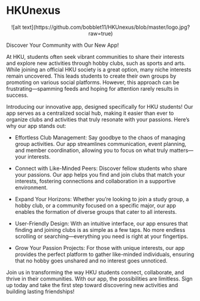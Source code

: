 # HKUnexus
<p align="center">
  ![alt text](https://github.com/bobblet11/HKUnexus/blob/master/logo.jpg?raw=true)
</p>

Discover Your Community with Our New App!

At HKU, students often seek vibrant communities to share their interests and explore new activities through hobby clubs, such as sports and arts. While joining an official HKU society is a great option, many niche interests remain uncovered. This leads students to create their own groups by promoting on various social platforms. However, this approach can be frustrating—spamming feeds and hoping for attention rarely results in success.

Introducing our innovative app, designed specifically for HKU students! Our app serves as a centralized social hub, making it easier than ever to organize clubs and activities that truly resonate with your passions. Here’s why our app stands out:

- Effortless Club Management: Say goodbye to the chaos of managing group activities. Our app streamlines communication, event planning, and member coordination, allowing you to focus on what truly matters—your interests.

- Connect with Like-Minded Peers: Discover fellow students who share your passions. Our app helps you find and join clubs that match your interests, fostering connections and collaboration in a supportive environment.

- Expand Your Horizons: Whether you’re looking to join a study group, a hobby club, or a community focused on a specific major, our app enables the formation of diverse groups that cater to all interests.

- User-Friendly Design: With an intuitive interface, our app ensures that finding and joining clubs is as simple as a few taps. No more endless scrolling or searching—everything you need is right at your fingertips.

- Grow Your Passion Projects: For those with unique interests, our app provides the perfect platform to gather like-minded individuals, ensuring that no hobby goes unshared and no interest goes unnoticed.

Join us in transforming the way HKU students connect, collaborate, and thrive in their communities. With our app, the possibilities are limitless. Sign up today and take the first step toward discovering new activities and building lasting friendships!
